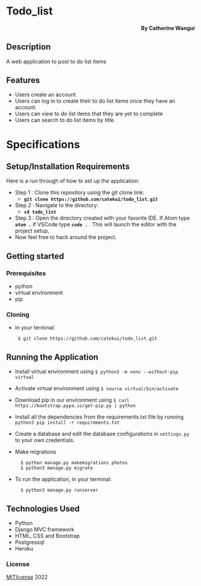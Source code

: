 # Todo_list

#### <div dir="rtl">By **Catherine Wangui**</div>

## Description
A web application to post to do list items
## Features
* Users create an account.
* Users can log in to create their to do list items once they have an account.
* Users can view to do list items that they are yet to complete
* Users can search to do list items by title.

# Specifications


## Setup/Installation Requirements
Here is a run through of how to set up the application:
* Step 1 : Clone this repository using the git clone link:
  * **`git clone https://github.com/catekui/todo_list.git`**
* Step 2 : Navigate to the directory:
  * **`cd todo_list`**
* Step 3 : Open the directory created with your favorite IDE. If Atom type **`atom .`** if VSCode type **`code .`** . This will launch the editor with the project setup,
* Now feel free to hack around the project.

## Getting started
### Prerequisites
* python
* virtual environment
* pip

### Cloning
* In your terminal:

       $ git clone https://github.com/catekui/todo_list.git

## Running the Application
* Install virtual environment using `$ python3 -m venv --without-pip virtual`
* Activate virtual environment using `$ source virtual/bin/activate`
* Download pip in our environment using `$ curl https://bootstrap.pypa.io/get-pip.py | python`
* Install all the dependencies from the requirements.txt file by running `python3 pip install -r requirements.txt`
* Create a database and edit the database configurations in `settings.py` to your own credentials.
* Make migrations

        $ python manage.py makemigrations photos
        $ python3 manage.py migrate 

* To run the application, in your terminal:

        $ python3 manage.py runserver
        
        
## Technologies Used
- Python 
- Django MVC framework
- HTML, CSS and Bootstrap
- Postgressql
- Heroku

### License
[MITlicense](LICENSE) 2022
